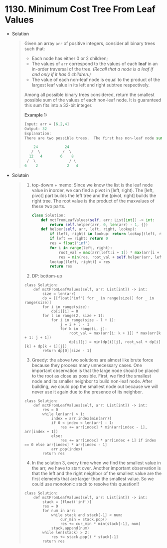# 1130. Minimum Cost Tree From Leaf Values

- Solution

  > Given an array `arr` of positive integers, consider all binary trees such that:
  >
  > - Each node has either 0 or 2 children;
  > - The values of `arr` correspond to the values of each **leaf** in an in-order traversal of the tree. *(Recall that a node is a leaf if and only if it has 0 children.)*
  > - The value of each non-leaf node is equal to the product of the largest leaf value in its left and right subtree respectively.
  >
  > Among all possible binary trees considered, return the smallest possible sum of the values of each non-leaf node. It is guaranteed this sum fits into a 32-bit integer.
  >
  >  
  >
  > **Example 1:**
  >
  > ```python
  > Input: arr = [6,2,4]
  > Output: 32
  > Explanation:
  > There are two possible trees.  The first has non-leaf node sum 36, and the second has non-leaf node sum 32.
  > 
  >     24            24
  >    /  \          /  \
  >   12   4        6    8
  >  /  \               / \
  > 6    2             2   4
  > ```

- Solutoin

  > 1. top-dowm + memo:  Since we know the list is the leaf node value in inorder, we can find a pivot in [left, right). The [left, pivot] part builds the left tree and the (pivot, right] builds the right tree. The root value is the product of the maxvalues of these two parts. 
  >
  >    ```python
  >    class Solution:
  >        def mctFromLeafValues(self, arr: List[int]) -> int:
  >            return self.helper(arr, 0, len(arr) - 1, {})
  >        def helper(self, arr, left, right, lookup):
  >            if (left, right) in lookup: return lookup[(left, right)]
  >            if left == right: return 0
  >            res = float('inf')
  >            for i in range(left, right):
  >                root_val = max(arr[left:i + 1]) * max(arr[i + 1:right + 1])
  >                res = min(res, root_val + self.helper(arr, left, i, lookup) + self.helper(arr, i + 1, right, lookup))
  >            lookup[(left, right)] = res
  >            return res
  >    ```
  >
  > 2.  DP: bottom-up
  >
  >    ```python3
  >    class Solution:
  >        def mctFromLeafValues(self, arr: List[int]) -> int:
  >            size = len(arr)
  >            dp = [[float('inf') for _ in range(size)] for _ in range(size)]
  >            for i in range(size):
  >                dp[i][i] = 0
  >            for l in range(2, size + 1):
  >                for i in range(size - l + 1):
  >                    j = i + l - 1
  >                    for k in range(i, j):
  >                        root_val = max(arr[i: k + 1]) * max(arr[k + 1: j + 1])
  >                        dp[i][j] = min(dp[i][j], root_val + dp[i][k] + dp[k + 1][j])
  >            return dp[0][size - 1]
  >    ```
  >
  > 3.  Greedy: the above two solutions are almost like brute force because they process many unnecessary cases.  One important observation is that the large node should be placed to the root as close as possible. First, we find the smallest node and its smaller neighbor to build non-leaf node. After building, we could pop the smallest node out because we will never use it again due to the presence of its neighbor. 
  >
  >    ```
  >    class Solution:
  >        def mctFromLeafValues(self, arr: List[int]) -> int:
  >            res = 0
  >            while len(arr) > 1:
  >                index = arr.index(min(arr))
  >                if 0 < index < len(arr) - 1:
  >                    res += arr[index] * min(arr[index - 1], arr[index + 1])
  >                else:
  >                    res += arr[index] * arr[index + 1] if index == 0 else arr[index] * arr[index - 1]
  >                arr.pop(index)
  >            return res
  >    ```
  >
  > 4.  In the solution 3, every time when we find the smallest value in the arr, we have to start over. Another important observation is that the left and the right neighbor of the smallest value are the first elements that are larger than the smallest value. So we could use monotonic stack to resolve this question!!
  >
  >    ```python3
  >    class Solution:
  >        def mctFromLeafValues(self, arr: List[int]) -> int:
  >            stack = [float('inf')]
  >            res = 0
  >            for num in arr:
  >                while stack and stack[-1] < num: 
  >                    cur_min = stack.pop()
  >                    res += cur_min * min(stack[-1], num)
  >                stack.append(num)
  >            while len(stack) > 2:
  >                res += stack.pop() * stack[-1]
  >            return res
  >    ```
  >
  >    